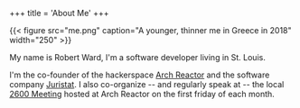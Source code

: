 +++
title = 'About Me'
+++

{{< figure src="me.png" caption="A younger, thinner me in Greece in 2018" width="250" >}}

My name is Robert Ward, I'm a software developer living in St. Louis.

I'm the co-founder of the hackerspace [Arch Reactor](https://archreactor.org/) and the software company [Juristat](https://www.juristat.com/).  I also co-organize -- and regularly speak at -- the local [2600 Meeting](https://www.meetup.com/st-louis-2600/) hosted at Arch Reactor on the first friday of each month.